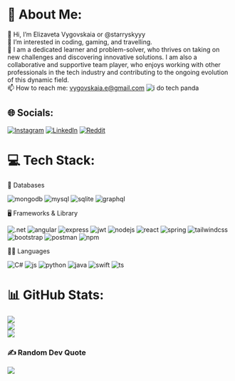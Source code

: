 # 💫 About Me:
👋 Hi, I’m Elizaveta Vygovskaia or @starryskyyy<br>👀 I’m interested in coding, gaming, and travelling.<br>🚀 I am a dedicated learner and problem-solver, who thrives on taking on new challenges and discovering innovative solutions. I am also a collaborative and supportive team player, who enjoys working with other professionals in the tech industry and contributing to the ongoing evolution of this dynamic field. <br>📫 How to reach me: vygovskaia.e@gmail.com
![i do tech panda](https://media0.giphy.com/media/6ib6KPmkeAjDTxMxij/giphy.gif?cid=ecf05e47ukhdz5stkneoc4jvs2nq5obpa2hoh1txch68cz7g&ep=v1_gifs_search&rid=giphy.gif&ct=g)

## 🌐 Socials:
[![Instagram](https://img.shields.io/badge/Instagram-E4405F?style=for-the-badge&logo=instagram&logoColor=white)](https://instagram.com/vy_elizabeth) [![LinkedIn](https://img.shields.io/badge/LinkedIn-0077B5?style=for-the-badge&logo=linkedin&logoColor=white)](https://linkedin.com/in/elizavetav) [![Reddit](https://img.shields.io/badge/Reddit-FF4500?style=for-the-badge&logo=reddit&logoColor=white)](https://reddit.com/user/vyelizaveta) 

# 💻 Tech Stack:

:floppy_disk: Databases

![mongodb](https://img.shields.io/badge/MongoDB-4EA94B?style=for-the-badge&logo=mongodb&logoColor=white) ![mysql](https://img.shields.io/badge/MySQL-005C84?style=for-the-badge&logo=mysql&logoColor=white) ![sqlite](https://img.shields.io/badge/SQLite-07405E?style=for-the-badge&logo=sqlite&logoColor=white)  ![graphql](https://img.shields.io/badge/GraphQl-E10098?style=for-the-badge&logo=graphql&logoColor=white) 

:desktop_computer: Frameworks & Library

![.net](https://img.shields.io/badge/.NET-5C2D91?style=for-the-badge&logo=.net&logoColor=white) ![angular](https://img.shields.io/badge/Angular-DD0031?style=for-the-badge&logo=angular&logoColor=white)  ![express](https://img.shields.io/badge/Express.js-404D59?style=for-the-badge) ![jwt](https://img.shields.io/badge/json%20web%20tokens-323330?style=for-the-badge&logo=json-web-tokens&logoColor=pink) ![nodejs](https://img.shields.io/badge/Node.js-43853D?style=for-the-badge&logo=node.js&logoColor=white)   ![react](https://img.shields.io/badge/React-20232A?style=for-the-badge&logo=react&logoColor=61DAFB) ![spring](https://img.shields.io/badge/Spring-6DB33F?style=for-the-badge&logo=spring&logoColor=white) ![tailwindcss](https://img.shields.io/badge/Tailwind_CSS-38B2AC?style=for-the-badge&logo=tailwind-css&logoColor=white) ![bootstrap](https://img.shields.io/badge/Bootstrap-563D7C?style=for-the-badge&logo=bootstrap&logoColor=white)
![postman](https://img.shields.io/badge/Postman-FF6C37?style=for-the-badge&logo=Postman&logoColor=white) ![npm](https://img.shields.io/badge/npm-CB3837?style=for-the-badge&logo=npm&logoColor=white) 

:woman_technologist: Languages

![C#](https://img.shields.io/badge/C%23-239120?style=for-the-badge&logo=c-sharp&logoColor=white) ![js](https://img.shields.io/badge/JavaScript-F7DF1E?style=for-the-badge&logo=javascript&logoColor=black) ![python](https://img.shields.io/badge/Python-14354C?style=for-the-badge&logo=python&logoColor=white) ![java](https://img.shields.io/badge/Java-ED8B00?style=for-the-badge&logo=openjdk&logoColor=white) ![swift](https://img.shields.io/badge/Swift-FA7343?style=for-the-badge&logo=swift&logoColor=white)
![ts](https://img.shields.io/badge/TypeScript-007ACC?style=for-the-badge&logo=typescript&logoColor=white)

# 📊 GitHub Stats:
![](https://github-readme-stats.vercel.app/api?username=starryskyyy&theme=tokyonight&hide_border=true&include_all_commits=false&count_private=false)<br/>
![](https://github-readme-streak-stats.herokuapp.com/?user=starryskyyy&theme=tokyonight&hide_border=true)<br/>
![](https://github-readme-stats.vercel.app/api/top-langs/?username=starryskyyy&theme=tokyonight&hide_border=true&include_all_commits=false&count_private=false&layout=compact)

### ✍️ Random Dev Quote
![](https://quotes-github-readme.vercel.app/api?type=vetical&theme=radical)
